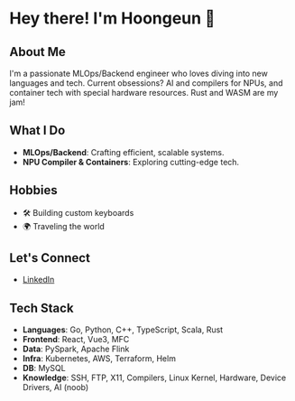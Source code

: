 # Hey there! I'm Hoongeun 👋

## About Me
I'm a passionate MLOps/Backend engineer who loves diving into new languages and tech. Current obsessions? AI and compilers for NPUs, and container tech with special hardware resources. Rust and WASM are my jam!

## What I Do
- **MLOps/Backend**: Crafting efficient, scalable systems.
- **NPU Compiler & Containers**: Exploring cutting-edge tech.

## Hobbies
- 🛠 Building custom keyboards
- 🌍 Traveling the world

## Let's Connect
- [LinkedIn](your-linkedin-url)

## Tech Stack
- **Languages**: Go, Python, C++, TypeScript, Scala, Rust
- **Frontend**: React, Vue3, MFC
- **Data**: PySpark, Apache Flink
- **Infra**: Kubernetes, AWS, Terraform, Helm
- **DB**: MySQL
- **Knowledge**: SSH, FTP, X11, Compilers, Linux Kernel, Hardware, Device Drivers, AI (noob)
